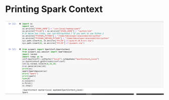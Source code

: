 # Printing Spark Context

![Alt text](/screen_shots/Screenshot_6.png?raw=true "Simple Code on IPython Notebooks")
